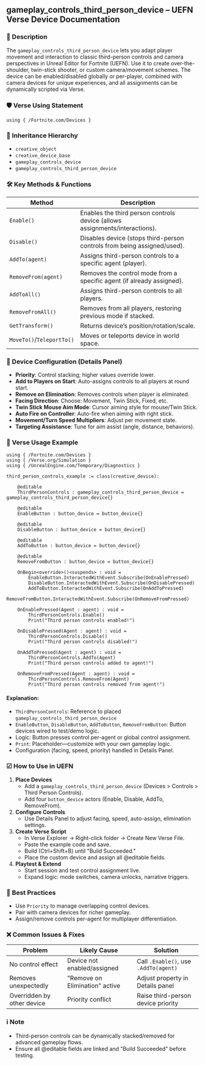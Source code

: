 ## gameplay\_controls\_third\_person\_device – UEFN Verse Device Documentation

### 🔹 Description

The `gameplay_controls_third_person_device` lets you adapt player movement and interaction to classic third-person controls and camera perspectives in Unreal Editor for Fortnite (UEFN). Use it to create over-the-shoulder, twin-stick shooter, or custom camera/movement schemes. The device can be enabled/disabled globally or per-player, combined with camera devices for unique experiences, and all assignments can be dynamically scripted via Verse.

### 🛡️ Verse Using Statement

```verse
using { /Fortnite.com/Devices }
```

### 🔗 Inheritance Hierarchy

- `creative_object`
- `creative_device_base`
- `gameplay_controls_device`
- `gameplay_controls_third_person_device`

### 🛠️ Key Methods & Functions

| Method                    | Description                                                                 |
| ------------------------- | --------------------------------------------------------------------------- |
| `Enable()`                | Enables the third person controls device (allows assignments/interactions). |
| `Disable()`               | Disables device (stops third-person controls from being assigned/used).     |
| `AddTo(agent)`            | Assigns third-person controls to a specific agent (player).                 |
| `RemoveFrom(agent)`       | Removes the control mode from a specific agent (if already assigned).       |
| `AddToAll()`              | Assigns third-person controls to all players.                               |
| `RemoveFromAll()`         | Removes from all players, restoring previous mode if stacked.               |
| `GetTransform()`          | Returns device’s position/rotation/scale.                                   |
| `MoveTo()`/`TeleportTo()` | Moves or teleports device in world space.                                   |

### 🔹 Device Configuration (Details Panel)

- **Priority**: Control stacking; higher values override lower.
- **Add to Players on Start**: Auto-assigns controls to all players at round start.
- **Remove on Elimination**: Removes controls when player is eliminated.
- **Facing Direction**: Choose: Movement, Twin Stick, Fixed, etc.
- **Twin Stick Mouse Aim Mode**: Cursor aiming style for mouse/Twin Stick.
- **Auto Fire on Controller**: Auto-fire when aiming with right stick.
- **Movement/Turn Speed Multipliers**: Adjust per movement state.
- **Targeting Assistance**: Tune for aim assist (angle, distance, behaviors).

### 🤩 Verse Usage Example

```verse
using { /Fortnite.com/Devices }
using { /Verse.org/Simulation }
using { /UnrealEngine.com/Temporary/Diagnostics }

third_person_controls_example := class(creative_device):

    @editable
    ThirdPersonControls : gameplay_controls_third_person_device = gameplay_controls_third_person_device{}

    @editable
    EnableButton : button_device = button_device{}

    @editable
    DisableButton : button_device = button_device{}

    @editable
    AddToButton : button_device = button_device{}

    @editable
    RemoveFromButton : button_device = button_device{}

    OnBegin<override>()<suspends> : void =
        EnableButton.InteractedWithEvent.Subscribe(OnEnablePressed)
        DisableButton.InteractedWithEvent.Subscribe(OnDisablePressed)
        AddToButton.InteractedWithEvent.Subscribe(OnAddToPressed)
        RemoveFromButton.InteractedWithEvent.Subscribe(OnRemoveFromPressed)

    OnEnablePressed(Agent : agent) : void =
        ThirdPersonControls.Enable()
        Print("Third person controls enabled!")

    OnDisablePressed(Agent : agent) : void =
        ThirdPersonControls.Disable()
        Print("Third person controls disabled!")

    OnAddToPressed(Agent : agent) : void =
        ThirdPersonControls.AddTo(Agent)
        Print("Third person controls added to agent!")

    OnRemoveFromPressed(Agent : agent) : void =
        ThirdPersonControls.RemoveFrom(Agent)
        Print("Third person controls removed from agent!")
```

#### Explanation:

- `ThirdPersonControls`: Reference to placed `gameplay_controls_third_person_device`
- `EnableButton`, `DisableButton`, `AddToButton`, `RemoveFromButton`: Button devices wired to test/demo logic.
- Logic: Button presses control per-agent or global control assignment.
- `Print`: Placeholder—customize with your own gameplay logic.
- Configuration (facing, speed, priority) handled in Details Panel.

### ☑ How to Use in UEFN

1. **Place Devices**
   - Add a `gameplay_controls_third_person_device` (Devices > Controls > Third Person Controls).
   - Add four `button_device` actors (Enable, Disable, AddTo, RemoveFrom).
2. **Configure Controls**
   - Use Details Panel to adjust facing, speed, auto-assign, elimination settings.
3. **Create Verse Script**
   - In Verse Explorer → Right-click folder → Create New Verse File.
   - Paste the example code and save.
   - Build (Ctrl+Shift+B) until "Build Succeeded."
   - Place the custom device and assign all @editable fields.
4. **Playtest & Extend**
   - Start session and test control assignment live.
   - Expand logic: mode switches, camera unlocks, narrative triggers.

### 🧠 Best Practices

- Use `Priority` to manage overlapping control devices.
- Pair with camera devices for richer gameplay.
- Assign/remove controls per-agent for multiplayer differentiation.

### ❌ Common Issues & Fixes

| Problem                    | Likely Cause                   | Solution                              |
| -------------------------- | ------------------------------ | ------------------------------------- |
| No control effect          | Device not enabled/assigned    | Call `.Enable()`, use `.AddTo(agent)` |
| Removes unexpectedly       | "Remove on Elimination" active | Adjust property in Details panel      |
| Overridden by other device | Priority conflict              | Raise third-person device priority    |

### ℹ️ Note

- Third-person controls can be dynamically stacked/removed for advanced gameplay flows.
- Ensure all @editable fields are linked and "Build Succeeded" before testing.

